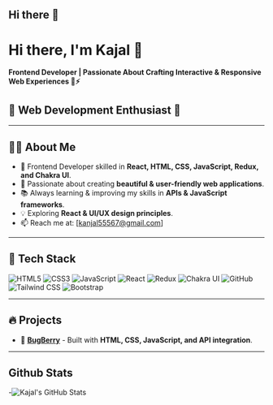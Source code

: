 ## Hi there 👋

# Hi there, I'm Kajal 👋

**Frontend Developer | Passionate About Crafting Interactive & Responsive Web Experiences 🚀⚡**

## 🚀 Web Development Enthusiast 🚀

---

## 🧑‍💻 About Me
- 🎯 Frontend Developer skilled in **React, HTML, CSS, JavaScript, Redux, and Chakra UI**.
- 🎨 Passionate about creating **beautiful & user-friendly web applications**.
- 📚 Always learning & improving my skills in **APIs & JavaScript frameworks**.
- 💡 Exploring **React & UI/UX design principles**.
- 📫 Reach me at: [kanjal55567@gmail.com]

---

## 🚀 Tech Stack

![HTML5](https://img.shields.io/badge/HTML5-E34F26?style=for-the-badge&logo=html5&logoColor=white)
![CSS3](https://img.shields.io/badge/CSS3-1572B6?style=for-the-badge&logo=css3&logoColor=white)
![JavaScript](https://img.shields.io/badge/JavaScript-F7DF1E?style=for-the-badge&logo=javascript&logoColor=black)
![React](https://img.shields.io/badge/React-61DAFB?style=for-the-badge&logo=react&logoColor=black)
![Redux](https://img.shields.io/badge/Redux-764ABC?style=for-the-badge&logo=redux&logoColor=white)
![Chakra UI](https://img.shields.io/badge/Chakra%20UI-319795?style=for-the-badge&logo=chakra-ui&logoColor=white)
![GitHub](https://img.shields.io/badge/GitHub-181717?style=for-the-badge&logo=github&logoColor=white) 
![Tailwind CSS](https://img.shields.io/badge/Tailwind_CSS-38B2AC?style=for-the-badge&logo=tailwind-css&logoColor=white)
![Bootstrap](https://img.shields.io/badge/Bootstrap-7952B3?style=for-the-badge&logo=bootstrap&logoColor=white)

---

## 🔥 Projects
- 🚀 **[BugBerry](https://kajaltiwari892.github.io/Ecommerce-A/)** - Built with **HTML, CSS, JavaScript, and API integration**.
---

## Github Stats
-![Kajal's GitHub Stats](https://github-readme-stats.vercel.app/api?username=Kajaltiwari892&show_icons=true&theme=dark) 



